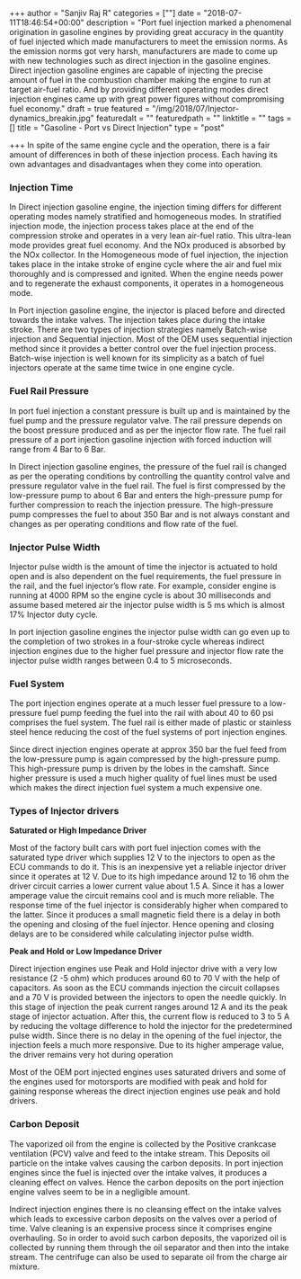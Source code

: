 +++
author = "Sanjiv Raj R"
categories = [""]
date = "2018-07-11T18:46:54+00:00"
description = "Port fuel injection marked a phenomenal origination in gasoline engines by providing great accuracy in the quantity of fuel injected which made manufacturers to meet the emission norms. As the emission norms got very harsh, manufacturers are made to come up with new technologies such as direct injection in the gasoline engines. Direct injection gasoline engines are capable of injecting the precise amount of fuel in the combustion chamber making the engine to run at target air-fuel ratio. And by providing different operating modes direct injection engines came up with great power figures without compromising fuel economy."
draft = true
featured = "/img/2018/07/Injector-dynamics_breakin.jpg"
featuredalt = ""
featuredpath = ""
linktitle = ""
tags = []
title = "Gasoline - Port vs Direct Injection"
type = "post"

+++
In spite of the same engine cycle and the operation, there is a fair amount of differences in both of these injection process. Each having its own advantages and disadvantages when they come into operation.

### Injection Time

In Direct injection gasoline engine, the injection timing differs for different operating modes namely stratified and homogeneous modes. In stratified injection mode, the injection process takes place at the end of the compression stroke and operates in a very lean air-fuel ratio. This ultra-lean mode provides great fuel economy. And the NOx produced is absorbed by the NOx collector. In the Homogeneous mode of fuel injection, the injection takes place in the intake stroke of engine cycle where the air and fuel mix thoroughly and is compressed and ignited. When the engine needs power and to regenerate the exhaust components, it operates in a homogeneous mode.

In Port injection gasoline engine, the injector is placed before and directed towards the intake valves. The injection takes place during the intake stroke. There are two types of injection strategies namely Batch-wise injection and Sequential injection. Most of the OEM uses sequential injection method since it provides a better control over the fuel injection process. Batch-wise injection is well known for its simplicity as a batch of fuel injectors operate at the same time twice in one engine cycle.

### Fuel Rail Pressure

In port fuel injection a constant pressure is built up and is maintained by the fuel pump and the pressure regulator valve. The rail pressure depends on the boost pressure produced and as per the injector flow rate. The fuel rail pressure of a port injection gasoline injection with forced induction will range from 4 Bar to 6 Bar.

In Direct injection gasoline engines, the pressure of the fuel rail is changed as per the operating conditions by controlling the quantity control valve and pressure regulator valve in the fuel rail. The fuel is first compressed by the low-pressure pump to about 6 Bar and enters the high-pressure pump for further compression to reach the injection pressure. The high-pressure pump compresses the fuel to about 350 Bar and is not always constant and changes as per operating conditions and flow rate of the fuel.

### Injector Pulse Width

Injector pulse width is the amount of time the injector is actuated to hold open and is also dependent on the fuel requirements, the fuel pressure in the rail, and the fuel injector’s flow rate. For example, consider engine is running at 4000 RPM so the engine cycle is about 30 milliseconds and assume based metered air the injector pulse width is 5 ms which is almost 17% Injector duty cycle.

In port injection gasoline engines the injector pulse width can go even up to the completion of two strokes in a four-stroke cycle whereas indirect injection engines due to the higher fuel pressure and injector flow rate the injector pulse width ranges between 0.4 to 5 microseconds.

### Fuel System

The port injection engines operate at a much lesser fuel pressure to a low-pressure fuel pump feeding the fuel into the rail with about 40 to 60 psi comprises the fuel system. The fuel rail is either made of plastic or stainless steel hence reducing the cost of the fuel systems of port injection engines.

Since direct injection engines operate at approx 350 bar the fuel feed from the low-pressure pump is again compressed by the high-pressure pump. This high-pressure pump is driven by the lobes in the camshaft. Since higher pressure is used a much higher quality of fuel lines must be used which makes the direct injection fuel system a much expensive one.

### Types of Injector drivers

**Saturated or High Impedance Driver**

Most of the factory built cars with port fuel injection comes with the saturated type driver which supplies 12 V to the injectors to open as the ECU commands to do it. This is an inexpensive yet a reliable injector driver since it operates at 12 V. Due to its high impedance around 12 to 16 ohm the driver circuit carries a lower current value about 1.5 A. Since it has a lower amperage value the circuit remains cool and is much more reliable. The response time of the fuel injector is considerably higher when compared to the latter. Since it produces a small magnetic field there is a delay in both the opening and closing of the fuel injector. Hence opening and closing delays are to be considered while calculating injector pulse width.

**Peak and Hold or Low Impedance Driver**

Direct injection engines use Peak and Hold injector drive with a very low resistance (2 -5 ohm) which produces around 60 to 70 V with the help of capacitors. As soon as the ECU commands injection the circuit collapses and a 70 V is provided between the injectors to open the needle quickly. In this stage of injection the peak current ranges around 12 A and its the peak stage of injector actuation. After this, the current flow is reduced to 3 to 5 A by reducing the voltage difference to hold the injector for the predetermined pulse width. Since there is no delay in the opening of the fuel injector, the injection feels a much more responsive. Due to its higher amperage value, the driver remains very hot during operation

Most of the OEM port injected engines uses saturated drivers and some of the engines used for motorsports are modified with peak and hold for gaining response whereas the direct injection engines use peak and hold drivers.

### Carbon Deposit

The vaporized oil from the engine is collected by the Positive crankcase ventilation (PCV) valve and feed to the intake stream. This Deposits oil particle on the intake valves causing the carbon deposits. In port injection engines since the fuel is injected over the intake valves, it produces a cleaning effect on valves. Hence the carbon deposits on the port injection engine valves seem to be in a negligible amount.

Indirect injection engines there is no cleansing effect on the intake valves which leads to excessive carbon deposits on the valves over a period of time. Valve cleaning is an expensive process since it comprises engine overhauling. So in order to avoid such carbon deposits, the vaporized oil is collected by running them through the oil separator and then into the intake stream. The centrifuge can also be used to separate oil from the charge air mixture. 